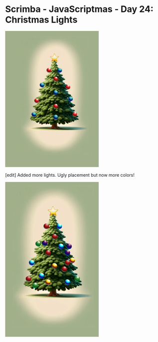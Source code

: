 # Scrimba - JavaScriptmas - Day 24: Christmas Lights

<img src="xmas-day-24-lights.gif" alt="gif of christmas tree with flashing lights" width="300px" height="auto" />

[edit] Added more lights. Ugly placement but now more colors!

<img src="xmas-day-24-lights-2.gif" alt="gif of christmas tree with flashing lights" width="300px" height="auto" />